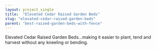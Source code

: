 ```yaml
---
layout: project_single
title:  "Elevated Cedar Raised Garden Beds"
slug: "elevated-cedar-raised-garden-beds"
parent: "best-raised-garden-beds-with-fence"
---
```

Elevated Cedar Raised Garden Beds...making it easier to plant, tend and harvest without any kneeling or bending.